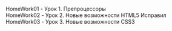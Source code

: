 HomeWork01      -       Урок 1. Препроцессоры  
HomeWork02      -       Урок 2. Новые возможности HTML5 Исправил
HomeWork03      -       Урок 3. Новые возможности CSS3  
